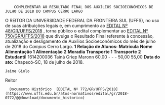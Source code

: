         COMPLEMENTAR AO RESULTADO FINAL DOS AUXÍLIOS SOCIOECONÔMICOS DE JULHO DE 2018 DO CAMPUS CERRO LARGO  

 O REITOR DA UNIVERSIDADE FEDERAL DA FRONTEIRA SUL (UFFS), no uso de suas atribuições legais e, em cumprimento ao [EDITAL Nº 48/GR/UFFS/2018](https://www.uffs.edu.br/atos-normativos/edital/gr/2018-0048)  , torna público o edital complementar ao [EDITAL Nº 750/GR/UFFS/2018](https://www.uffs.edu.br/atos-normativos/edital/gr/2018-0750)  que divulga o Resultado Final referente à concessão, atualização e desligamento de Auxílios Socioeconômicos do mês de julho de 2018 do *Campus* Cerro Largo.      **1 Relação de Alunos:**       **Matrícula**      **Nome**      **Alimentação 1**      **Alimentação**    **2**      **Moradia**      **Transporte 1**      **Transporte**    **2**      **Estudantil**       1614200036    Tainá Griep Maronn    60,00    -    -    -    50,00    55,00          **Data do ato:** Chapecó-SC, 18 de julho de 2018.   
 

    Jaime Giolo   
 Reitor 

      Documento Histórico  [EDITAL Nº 772/GR/UFFS/2018](https://www.uffs.edu.br/atos-normativos/edital/gr/2018-0772/@@download/documento_historico)     
      